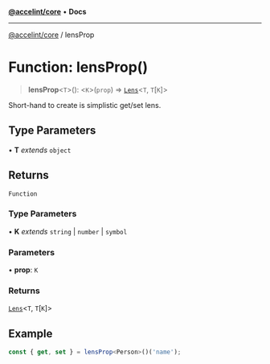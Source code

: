 [**@accelint/core**](../README.md) • **Docs**

***

[@accelint/core](../README.md) / lensProp

# Function: lensProp()

> **lensProp**\<`T`\>(): \<`K`\>(`prop`) => [`Lens`](../type-aliases/Lens.md)\<`T`, `T`\[`K`\]\>

Short-hand to create is simplistic get/set lens.

## Type Parameters

• **T** *extends* `object`

## Returns

`Function`

### Type Parameters

• **K** *extends* `string` \| `number` \| `symbol`

### Parameters

• **prop**: `K`

### Returns

[`Lens`](../type-aliases/Lens.md)\<`T`, `T`\[`K`\]\>

## Example

```ts
const { get, set } = lensProp<Person>()('name');
```
